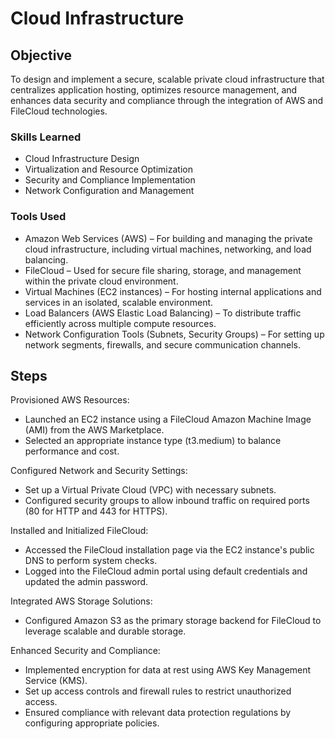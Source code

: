 # Cloud Infrastructure

## Objective

To design and implement a secure, scalable private cloud infrastructure that centralizes application hosting, optimizes resource management, and enhances data security and compliance through the integration of AWS and FileCloud technologies.

### Skills Learned

- Cloud Infrastructure Design
- Virtualization and Resource Optimization 
- Security and Compliance Implementation
- Network Configuration and Management

### Tools Used

- Amazon Web Services (AWS) – For building and managing the private cloud infrastructure, including virtual machines, networking, and load balancing.
- FileCloud – Used for secure file sharing, storage, and management within the private cloud environment.
- Virtual Machines (EC2 instances) – For hosting internal applications and services in an isolated, scalable environment.
- Load Balancers (AWS Elastic Load Balancing) – To distribute traffic efficiently across multiple compute resources.
- Network Configuration Tools (Subnets, Security Groups) – For setting up network segments, firewalls, and secure communication channels.

## Steps

Provisioned AWS Resources:
 - Launched an EC2 instance using a FileCloud Amazon Machine Image (AMI) from the AWS Marketplace.
 - Selected an appropriate instance type (t3.medium) to balance performance and cost.  

Configured Network and Security Settings:
 - Set up a Virtual Private Cloud (VPC) with necessary subnets.
 - Configured security groups to allow inbound traffic on required ports (80 for HTTP and 443 for HTTPS). 

Installed and Initialized FileCloud:
 - Accessed the FileCloud installation page via the EC2 instance's public DNS to perform system checks.
 - Logged into the FileCloud admin portal using default credentials and updated the admin password.  

Integrated AWS Storage Solutions:
 - Configured Amazon S3 as the primary storage backend for FileCloud to leverage scalable and durable storage.  

Enhanced Security and Compliance:
 - Implemented encryption for data at rest using AWS Key Management Service (KMS).
 - Set up access controls and firewall rules to restrict unauthorized access.
 - Ensured compliance with relevant data protection regulations by configuring appropriate policies. 